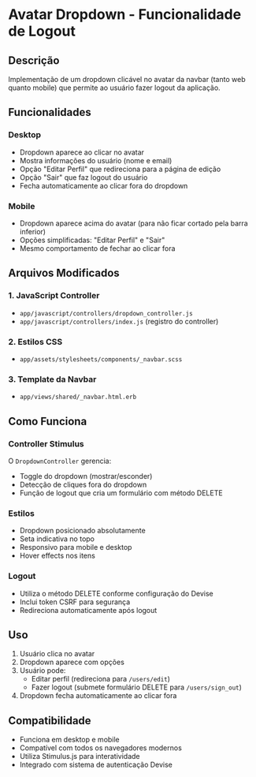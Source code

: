 # Avatar Dropdown - Funcionalidade de Logout

## Descrição
Implementação de um dropdown clicável no avatar da navbar (tanto web quanto mobile) que permite ao usuário fazer logout da aplicação.

## Funcionalidades

### Desktop
- Dropdown aparece ao clicar no avatar
- Mostra informações do usuário (nome e email)
- Opção "Editar Perfil" que redireciona para a página de edição
- Opção "Sair" que faz logout do usuário
- Fecha automaticamente ao clicar fora do dropdown

### Mobile
- Dropdown aparece acima do avatar (para não ficar cortado pela barra inferior)
- Opções simplificadas: "Editar Perfil" e "Sair"
- Mesmo comportamento de fechar ao clicar fora

## Arquivos Modificados

### 1. JavaScript Controller
- `app/javascript/controllers/dropdown_controller.js`
- `app/javascript/controllers/index.js` (registro do controller)

### 2. Estilos CSS
- `app/assets/stylesheets/components/_navbar.scss`

### 3. Template da Navbar
- `app/views/shared/_navbar.html.erb`

## Como Funciona

### Controller Stimulus
O `DropdownController` gerencia:
- Toggle do dropdown (mostrar/esconder)
- Detecção de cliques fora do dropdown
- Função de logout que cria um formulário com método DELETE

### Estilos
- Dropdown posicionado absolutamente
- Seta indicativa no topo
- Responsivo para mobile e desktop
- Hover effects nos itens

### Logout
- Utiliza o método DELETE conforme configuração do Devise
- Inclui token CSRF para segurança
- Redireciona automaticamente após logout

## Uso
1. Usuário clica no avatar
2. Dropdown aparece com opções
3. Usuário pode:
   - Editar perfil (redireciona para `/users/edit`)
   - Fazer logout (submete formulário DELETE para `/users/sign_out`)
4. Dropdown fecha automaticamente ao clicar fora

## Compatibilidade
- Funciona em desktop e mobile
- Compatível com todos os navegadores modernos
- Utiliza Stimulus.js para interatividade
- Integrado com sistema de autenticação Devise
